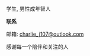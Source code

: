    学生, 男性成年智人

   **联系**

   邮箱: [charlie_j107@outlook.com](mailto:charlie_j107@outlook.com)

   感谢每一个陪伴和关注的人